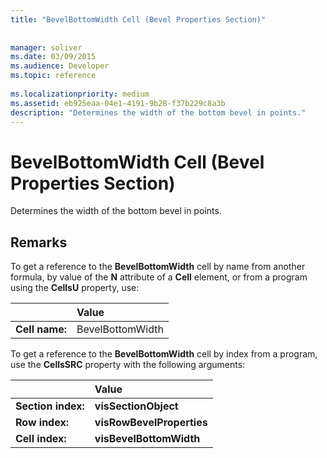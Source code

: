 ```yaml
---
title: "BevelBottomWidth Cell (Bevel Properties Section)"
 
 
manager: soliver
ms.date: 03/09/2015
ms.audience: Developer
ms.topic: reference
 
ms.localizationpriority: medium
ms.assetid: eb925eaa-04e1-4191-9b28-f37b229c8a3b
description: "Determines the width of the bottom bevel in points."
---
```


# BevelBottomWidth Cell (Bevel Properties Section)

Determines the width of the bottom bevel in points. 
  
## Remarks

To get a reference to the **BevelBottomWidth** cell by name from another formula, by value of the **N** attribute of a **Cell** element, or from a program using the **CellsU** property, use: 
  
||Value |
|:-----|:-----|
| **Cell name:**  <br/> | BevelBottomWidth  <br/> |
   
To get a reference to the **BevelBottomWidth** cell by index from a program, use the **CellsSRC** property with the following arguments: 
  
||Value |
|:-----|:-----|
| **Section index:**  <br/> |**visSectionObject** <br/> |
| **Row index:**  <br/> |**visRowBevelProperties** <br/> |
| **Cell index:**  <br/> |**visBevelBottomWidth** <br/> |
   


